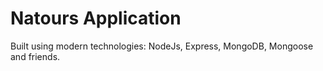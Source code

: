# Natours Application

Built using modern technologies: NodeJs, Express, MongoDB, Mongoose and friends.
